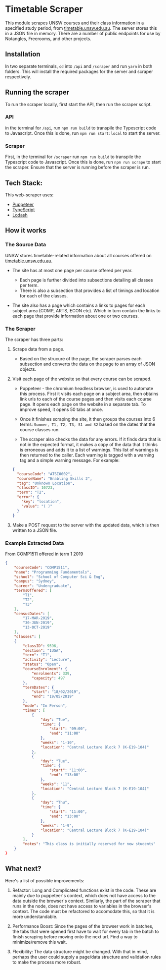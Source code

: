 # Timetable Scraper

This module scrapes UNSW courses and their class information in a specified study period, from [timetable.unsw.edu.au](https://timetable.unsw.edu.au/). The server stores this in a JSON file in memory. There are a number of public endpoints for use by Notangles, Freerooms, and other projects.

## Installation

In two separate terminals, `cd` into `/api` and `/scraper` and run `yarn` in both folders. This will install the required packages for the server and scraper respectively.

## Running the scraper

To run the scraper locally, first start the API, then run the scraper script.

### API

in the terminal for `/api`, run `npm run build` to transpile the Typescript code to Javascript. Once this is done, run `npm run start:local` to start the server.

### Scraper

First, in the terminal for `/scraper` run `npm run build` to transpile the Typescript code to Javascript. Once this is done, run `npm run scrape` to start the scraper. Ensure that the server is running before the scraper is run.

## Tech Stack:

This web-scraper uses:

- [Puppeteer](https://github.com/puppeteer/puppeteer)
- [TypeScript](https://www.typescriptlang.org/)
- [Lodash](https://lodash.com/)

## How it works

### The Source Data

UNSW stores timetable-related information about all courses offered on [timetable.unsw.edu.au](https://timetable.unsw.edu.au/).

- The site has at most one page per course offered per year.

  - Each page is further divided into subsections detailing all classes per term.
  - There is also a subsection that provides a list of timings and location for each of the classes.

- The site also has a page which contains a links to pages for each subject area (COMP, ARTS, ECON etc). Which in turn contain the links to each page that provide information about one or two courses.

### The Scraper

The scraper has three parts:

1. Scrape data from a page.

   - Based on the strucure of the page, the scraper parses each subsection and converts the data on the page to an array of JSON objects.

2. Visit each page of the website so that every course can be scraped.

   - Puppeteer - the chromium headless browser, is used to automate this process. First it visits each page on a subject area, then obtains link urls to each of the course pages and then visits each course page.
     It opens each page on the website in a separate tab. To improve speed, it opens 50 tabs at once.

   - Once it finishes scraping the site, it then groups the courses into 6 terms: `Summer, T1, T2, T3, S1 and S2` based on the dates that the course classes run.

   - The scraper also checks the data for any errors. If it finds data that is not in the expected format, it makes a copy of the data that it thinks is erroneous and adds it to a list of warnings. This list of warnings is then returned to the caller. Each warning is tagged with a warning tag and a simple warning message. For example:

   ```json
   {
     "courseCode": "ATSI0002",
     "courseName": "Enabling Skills 2",
     "tag": "Unknown Location",
     "classID": 10723,
     "term": "T2",
     "error": {
       "key": "location",
       "value": "( )"
     }
   }
   ```
3. Make a POST request to the server with the updated data, which is then written to a JSON file.

### Example Extracted Data

From COMP1511 offered in term 1 2019

```json
{
    "courseCode": "COMP1511",
    "name": "Programming Fundamentals",
    "school": "School of Computer Sci & Eng",
    "campus": "Sydney",
    "career": "Undergraduate",
    "termsOffered": [
        "T1",
        "T2",
        "T3"
    ],
    "censusDates": [
        "17-MAR-2019",
        "30-JUN-2019",
        "13-OCT-2019"
    ],
    "classes": [
    {
        "classID": 9596,
        "section": "1UGA",
        "term": "T1",
        "activity": "Lecture",
        "status": "Open",
        "courseEnrolment": {
            "enrolments": 339,
            "capacity": 497
        },
        "termDates": {
            "start": "18/02/2019",
            "end": "19/05/2019"
        },
        "mode": "In Person",
        "times": [
            {
                "day": "Tue",
                "time": {
                    "start": "09:00",
                    "end": "11:00"
                },
                "weeks": "1-10",
                "location": "Central Lecture Block 7 (K-E19-104)"
            },
            {
                "day": "Tue",
                "time": {
                    "start": "11:00",
                    "end": "13:00"
                },
                "weeks": "11",
                "location": "Central Lecture Block 7 (K-E19-104)"
            },
            {
                "day": "Thu",
                "time": {
                    "start": "11:00",
                    "end": "13:00"
                },
                "weeks": "1-9",
                "location": "Central Lecture Block 7 (K-E19-104)"
            }
        ],
        "notes": "This class is initially reserved for new students"
    }
}
```

## What next?

Here's a list of possible improvements:

1. Refactor: Long and Complicated functions exist in the code. These are mainly due to puppeteer's context, which does not have access to the data outside the browser's context. Similarly, the part of the scraper that runs in the node, does not have access to variables in the browser's context. The code must be refactored to accomodate this, so that it is more understandable.

2. Performance Boost: Since the pages of the browser work in batches, the tabs that were opened first have to wait for every tab in the batch to finish scraping before moving onto the next url. Find a way to minimize/remove this wait.

3. Flexibility: The data structure might be changed. With that in mind, perhaps the user could supply a page/data structure and validation rules to make the process more robust.

